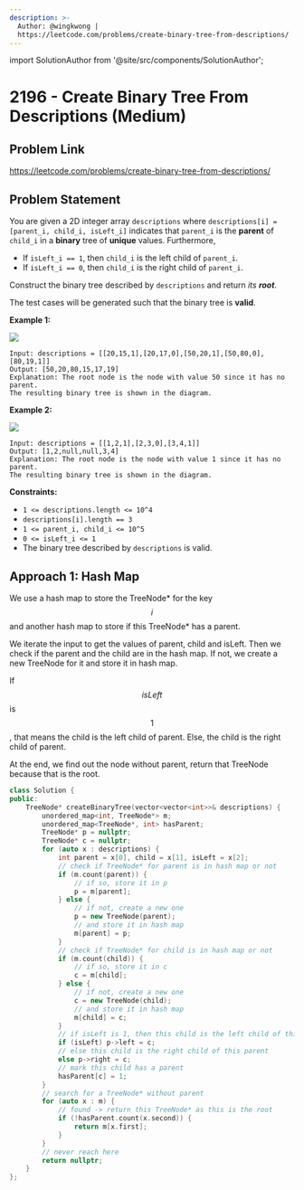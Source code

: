 ```yaml
---
description: >-
  Author: @wingkwong |
  https://leetcode.com/problems/create-binary-tree-from-descriptions/
---
```


import SolutionAuthor from '@site/src/components/SolutionAuthor';

# 2196 - Create Binary Tree From Descriptions (Medium)

## Problem Link

https://leetcode.com/problems/create-binary-tree-from-descriptions/

## Problem Statement

You are given a 2D integer array `descriptions` where `descriptions[i] = [parent_i, child_i, isLeft_i]` indicates that `parent_i` is the **parent** of `child_i` in a **binary** tree of **unique** values. Furthermore,

* If `isLeft_i == 1`, then `child_i` is the left child of `parent_i`.
* If `isLeft_i == 0`, then `child_i` is the right child of `parent_i`.

Construct the binary tree described by `descriptions` and return _its **root**_.

The test cases will be generated such that the binary tree is **valid**.

**Example 1:**

![](https://assets.leetcode.com/uploads/2022/02/09/example1drawio.png)

```
Input: descriptions = [[20,15,1],[20,17,0],[50,20,1],[50,80,0],[80,19,1]]
Output: [50,20,80,15,17,19]
Explanation: The root node is the node with value 50 since it has no parent.
The resulting binary tree is shown in the diagram.
```

**Example 2:**

![](https://assets.leetcode.com/uploads/2022/02/09/example2drawio.png)

```
Input: descriptions = [[1,2,1],[2,3,0],[3,4,1]]
Output: [1,2,null,null,3,4]
Explanation: The root node is the node with value 1 since it has no parent.
The resulting binary tree is shown in the diagram.
```

**Constraints:**

* `1 <= descriptions.length <= 10^4`
* `descriptions[i].length == 3`
* `1 <= parent_i, child_i <= 10^5`
* `0 <= isLeft_i <= 1`
* The binary tree described by `descriptions` is valid.

## Approach 1: Hash Map

We use a hash map to store the TreeNode\* for the key $$i$$ and another hash map to store if this TreeNode\* has a parent.

We iterate the input to get the values of parent, child and isLeft. Then we check if the parent and the child are in the hash map. If not, we create a new TreeNode for it and store it in hash map.

If $$isLeft$$ is $$1$$, that means the child is the left child of parent. Else, the child is the right child of parent.

At the end, we find out the node without parent, return that TreeNode because that is the root.

<SolutionAuthor name="@wingkwong"/>

```cpp
class Solution {
public:
    TreeNode* createBinaryTree(vector<vector<int>>& descriptions) {
        unordered_map<int, TreeNode*> m;
        unordered_map<TreeNode*, int> hasParent;
        TreeNode* p = nullptr;
        TreeNode* c = nullptr;
        for (auto x : descriptions) {
            int parent = x[0], child = x[1], isLeft = x[2];
            // check if TreeNode* for parent is in hash map or not
            if (m.count(parent)) {
                // if so, store it in p
                p = m[parent];
            } else {
                // if not, create a new one
                p = new TreeNode(parent);
                // and store it in hash map
                m[parent] = p;
            }
            // check if TreeNode* for child is in hash map or not
            if (m.count(child)) {
                // if so, store it in c
                c = m[child];
            } else {
                // if not, create a new one
                c = new TreeNode(child);
                // and store it in hash map
                m[child] = c;
            }
            // if isLeft is 1, then this child is the left child of this parent
            if (isLeft) p->left = c;
            // else this child is the right child of this parent
            else p->right = c;
            // mark this child has a parent
            hasParent[c] = 1;
        }
        // search for a TreeNode* without parent
        for (auto x : m) {
            // found -> return this TreeNode* as this is the root
            if (!hasParent.count(x.second)) {
                return m[x.first];
            }
        }
        // never reach here
        return nullptr;
    }
};
```
